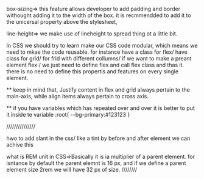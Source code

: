 box-sizing=> this feature allows developer to add padding and border withought adding it to the width
of the box. it is recmmendded to add it to the unicersal property above the stylesheet,

line-height=> we make use of lineheight to spread thing ot a little bit.

In CSS we should try to learn make our CSS code modular, which means we need to mkae the code reusable.
for instance have a class for flex/ have class for grid/ for frid with different collumns/ if we want to make a preant element flex / we just need to define flex and call flex class and thas it. there is no need to define this propertis and features on every single element.

\*\* keep in mind that, Justify content in flex and grid always pertain to the main-axis, while align items always pertain to cross axis.

\*\* if you have variables which has repeated over and over it is better to put it inside te variable
:root{
--bg-primary:#123123
}

///////////////

hwo to add slant in the css/ like a tint
by before and after element we can achive this

what is REM unit in CSS=>Basically it is ia multiplier of a parent element.
for isntance by default the parent elemnt is 16 px, and if we define a parent element size 2rem we will have 32 px of size.
////////
